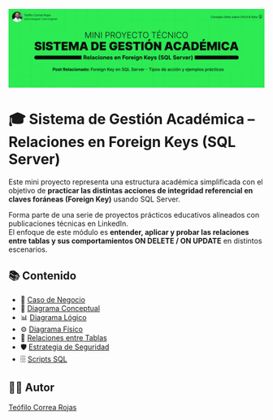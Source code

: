 ![Portada del Proyecto](docs/img/title_gestion_academica.png)

# 🎓 Sistema de Gestión Académica – Relaciones en Foreign Keys (SQL Server)

Este mini proyecto representa una estructura académica simplificada con el objetivo de **practicar las distintas acciones de integridad referencial en claves foráneas (Foreign Key)** usando SQL Server.

Forma parte de una serie de proyectos prácticos educativos alineados con publicaciones técnicas en LinkedIn.  
El enfoque de este módulo es **entender, aplicar y probar las relaciones entre tablas y sus comportamientos ON DELETE / ON UPDATE** en distintos escenarios.

## 📚 Contenido

- 🎯 [Caso de Negocio](docs/caso_negocio.md)
- 📂 [Diagrama Conceptual](docs/diagrama_conceptual.md)
- 📊 [Diagrama Lógico](docs/diagrama_logico.md)
- ⚙️ [Diagrama Físico](docs/diagrama_fisico.md)
- 🔗 [Relaciones entre Tablas](docs/relaciones_entre_tablas.md)
- 🛡️ [Estrategia de Seguridad](docs/estrategia_seguridad_masking.md)
- 🗄️ [Scripts SQL](/scripts_sqlserver)

## 👨‍💻 Autor
[Teófilo Correa Rojas](https://www.linkedin.com/in/te%C3%B3filo-correa-rojas/)